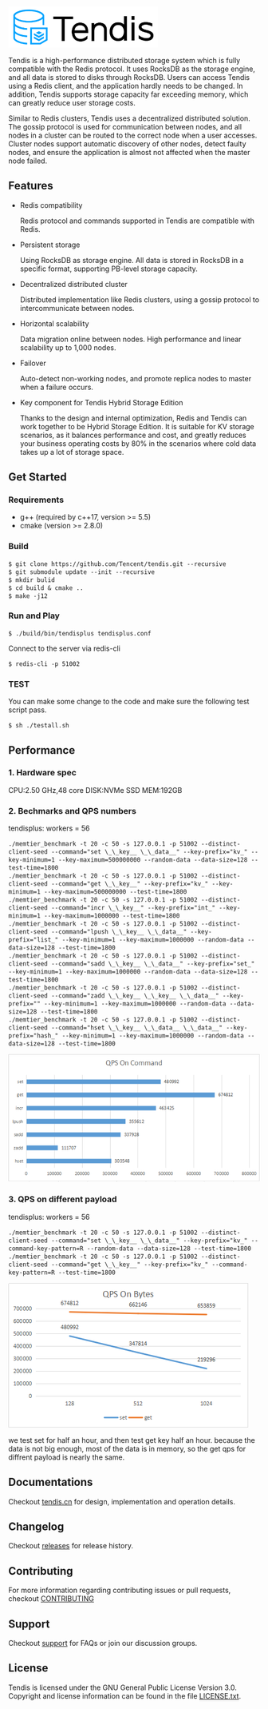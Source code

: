 <img src="pic/tendis.svg" width = "300" alt="tendis"/>

Tendis is a high-performance distributed storage system which is fully compatible with the Redis protocol. It uses RocksDB as the storage engine, and all data is stored to disks through RocksDB. Users can access Tendis using a Redis client, and the application hardly needs to be changed. In addition, Tendis supports storage capacity far exceeding memory, which can greatly reduce user storage costs.

Similar to Redis clusters, Tendis uses a decentralized distributed solution. The gossip protocol is used for communication between nodes, and all nodes in a cluster can be routed to the correct node when a user accesses. Cluster nodes support automatic discovery of other nodes, detect faulty nodes, and ensure the application is almost not affected when the master node failed.

## Features
- Redis compatibility

  Redis protocol and commands supported in Tendis are compatible with Redis.
  
- Persistent storage

  Using RocksDB as storage engine. All data is stored in RocksDB in a specific format, supporting PB-level storage capacity.

- Decentralized distributed cluster

  Distributed implementation like Redis clusters, using a gossip protocol to intercommunicate between nodes.

- Horizontal scalability

  Data migration online between nodes. High performance and linear scalability up to 1,000 nodes.

- Failover

  Auto-detect non-working nodes, and promote replica nodes to master when a failure occurs.

- Key component for Tendis Hybrid Storage Edition

  Thanks to the design and internal optimization, Redis and Tendis can work together to be Hybrid Storage Edition. It is suitable for KV storage scenarios, as it balances performance and cost, and greatly reduces your business operating costs by 80% in the scenarios where cold data takes up a lot of storage space.

## Get Started

### Requirements

* g++ (required by c++17, version >= 5.5)
* cmake (version >= 2.8.0)

### Build

```
$ git clone https://github.com/Tencent/tendis.git --recursive
$ git submodule update --init --recursive
$ mkdir bulid
$ cd build & cmake ..
$ make -j12
```

### Run and Play
```
$ ./build/bin/tendisplus tendisplus.conf
```
Connect to the server via redis-cli
```
$ redis-cli -p 51002
```

### TEST
You can make some change to the code and make sure the following test  script pass.
```
$ sh ./testall.sh
```

## Performance

### 1. Hardware spec 
CPU:2.50 GHz,48 core
DISK:NVMe SSD
MEM:192GB

### 2. Bechmarks and QPS numbers
tendisplus: workers = 56
```
./memtier_benchmark -t 20 -c 50 -s 127.0.0.1 -p 51002 --distinct-client-seed --command="set \_\_key__ \_\_data__" --key-prefix="kv_" --key-minimum=1 --key-maximum=500000000 --random-data --data-size=128 --test-time=1800
./memtier_benchmark -t 20 -c 50 -s 127.0.0.1 -p 51002 --distinct-client-seed --command="get \_\_key__" --key-prefix="kv_" --key-minimum=1 --key-maximum=500000000 --test-time=1800
./memtier_benchmark -t 20 -c 50 -s 127.0.0.1 -p 51002 --distinct-client-seed --command="incr \_\_key__" --key-prefix="int_" --key-minimum=1 --key-maximum=1000000 --test-time=1800
./memtier_benchmark -t 20 -c 50 -s 127.0.0.1 -p 51002 --distinct-client-seed --command="lpush \_\_key__ \_\_data__" --key-prefix="list_" --key-minimum=1 --key-maximum=1000000 --random-data --data-size=128 --test-time=1800
./memtier_benchmark -t 20 -c 50 -s 127.0.0.1 -p 51002 --distinct-client-seed --command="sadd \_\_key__ \_\_data__" --key-prefix="set_" --key-minimum=1 --key-maximum=1000000 --random-data --data-size=128 --test-time=1800
./memtier_benchmark -t 20 -c 50 -s 127.0.0.1 -p 51002 --distinct-client-seed --command="zadd \_\_key__ \_\_key__ \_\_data__" --key-prefix="" --key-minimum=1 --key-maximum=1000000 --random-data --data-size=128 --test-time=1800
./memtier_benchmark -t 20 -c 50 -s 127.0.0.1 -p 51002 --distinct-client-seed --command="hset \_\_key__ \_\_data__ \_\_data__" --key-prefix="hash_" --key-minimum=1 --key-maximum=1000000 --random-data --data-size=128 --test-time=1800
```
   ![image.png](pic/qps.png)

### 3. QPS on different payload
tendisplus: workers = 56
```
./memtier_benchmark -t 20 -c 50 -s 127.0.0.1 -p 51002 --distinct-client-seed --command="set \_\_key__ \_\_data__" --key-prefix="kv_" --command-key-pattern=R --random-data --data-size=128 --test-time=1800
./memtier_benchmark -t 20 -c 50 -s 127.0.0.1 -p 51002 --distinct-client-seed --command="get \_\_key__" --key-prefix="kv_" --command-key-pattern=R --test-time=1800
```
![image.png](pic/qps_payload.png)

we test set for half an hour, and then test get key half an hour. because the data is not big enough, most of the data is in memory, so the get qps for diffrent payload is nearly the same.
## Documentations
Checkout [tendis.cn](http://tendis.cn) for design, implementation and operation details.

## Changelog
Checkout [releases](http://tendis.cn/#/Tendisplus/%E6%95%B4%E4%BD%93%E4%BB%8B%E7%BB%8D/releasenodes) for release history.
## Contributing
For more information regarding contributing issues or pull requests, checkout [CONTRIBUTING](CONTRIBUTING.md)
## Support
Checkout [support](http://tendis.cn/support) for FAQs or join our discussion groups.

## License
Tendis is licensed under the GNU General Public License Version 3.0. Copyright and license information can be found in the file [LICENSE.txt](LICENSE.txt).
